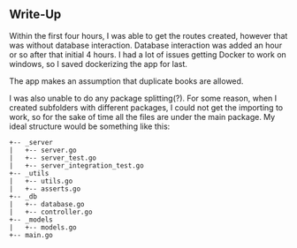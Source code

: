 ## Write-Up

Within the first four hours, I was able to get the routes created, however that was without database interaction. Database interaction was added an hour or so after that initial 4 hours. I had a lot of issues getting Docker to work on windows, so I saved dockerizing the app for last.

The app makes an assumption that duplicate books are allowed.

I was also unable to do any package splitting(?). For some reason, when I created subfolders with different packages, I could not get the importing to work, so for the sake of time all the files are under the main package. My ideal structure would be something like this:

```text
+-- _server
|   +-- server.go
|   +-- server_test.go
|   +-- server_integration_test.go
+-- _utils
|   +-- utils.go
|   +-- asserts.go
+-- _db
|   +-- database.go
|   +-- controller.go
+-- _models
|   +-- models.go
+-- main.go
```
